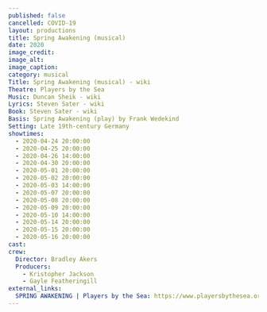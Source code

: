 ```yaml
---
published: false
cancelled: COVID-19
layout: productions
title: Spring Awakening (musical)
date: 2020
image_credit: 
image_alt:
image_caption:
category: musical
Title: Spring Awakening (musical) - wiki
Theatre: Players by the Sea
Music: Duncan Sheik - wiki
Lyrics: Steven Sater - wiki
Book: Steven Sater - wiki
Basis: Spring Awakening (play) by Frank Wedekind
Setting: Late 19th-century Germany
showtimes: 
  - 2020-04-24 20:00:00
  - 2020-04-25 20:00:00
  - 2020-04-26 14:00:00
  - 2020-04-30 20:00:00
  - 2020-05-01 20:00:00
  - 2020-05-02 20:00:00
  - 2020-05-03 14:00:00
  - 2020-05-07 20:00:00
  - 2020-05-08 20:00:00
  - 2020-05-09 20:00:00
  - 2020-05-10 14:00:00
  - 2020-05-14 20:00:00
  - 2020-05-15 20:00:00
  - 2020-05-16 20:00:00
cast:
crew:
  Director: Bradley Akers
  Producers: 
    - Kristopher Jackson
    - Gayle Featheringill
external_links:
  SPRING AWAKENING | Players by the Sea: https://www.playersbythesea.org/spring-awakening
---
```

